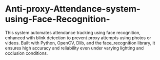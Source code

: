 # Anti-proxy-Attendance-system-using-Face-Recognition-
This system automates attendance tracking using face recognition, enhanced with blink detection to prevent proxy attempts using photos or videos. Built with Python, OpenCV, Dlib, and the face_recognition library, it ensures high accuracy and reliability even under varying lighting and occlusion conditions.
